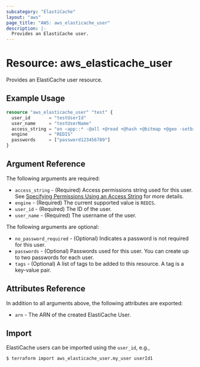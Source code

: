 ```yaml
---
subcategory: "ElastiCache"
layout: "aws"
page_title: "AWS: aws_elasticache_user"
description: |-
  Provides an ElastiCache user.
---
```


# Resource: aws_elasticache_user

Provides an ElastiCache user resource.

## Example Usage

```terraform
resource "aws_elasticache_user" "test" {
  user_id       = "testUserId"
  user_name     = "testUserName"
  access_string = "on ~app::* -@all +@read +@hash +@bitmap +@geo -setbit -bitfield -hset -hsetnx -hmset -hincrby -hincrbyfloat -hdel -bitop -geoadd -georadius -georadiusbymember"
  engine        = "REDIS"
  passwords     = ["password123456789"]
}
```

## Argument Reference

The following arguments are required:

* `access_string` - (Required) Access permissions string used for this user. See [Specifying Permissions Using an Access String](https://docs.aws.amazon.com/AmazonElastiCache/latest/red-ug/Clusters.RBAC.html#Access-string) for more details.
* `engine` - (Required) The current supported value is `REDIS`.
* `user_id` - (Required) The ID of the user.
* `user_name` - (Required) The username of the user.

The following arguments are optional:

* `no_password_required` - (Optional) Indicates a password is not required for this user.
* `passwords` - (Optional) Passwords used for this user. You can create up to two passwords for each user.
* `tags` - (Optional) A list of tags to be added to this resource. A tag is a key-value pair.

## Attributes Reference

In addition to all arguments above, the following attributes are exported:

* `arn` - The ARN of the created ElastiCache User.

## Import

ElastiCache users can be imported using the `user_id`, e.g.,

```
$ terraform import aws_elasticache_user.my_user userId1
```
